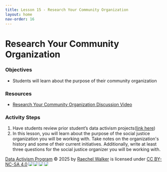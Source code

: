 ```yaml
---
title: Lesson 15 - Research Your Community Organization
layout: home
nav-order: 16
---
```


# Research Your Community Organization

### Objectives
- Students will learn about the purpose of their community organization

### Resources
- <a href = "https://drive.google.com/file/d/1PBjX-zKi2AaqrU826RGzsvsbJ9svC_wk/view?usp=drive_link">Research Your Community Organization Discussion Video</a>

### Activity Steps
1. Have students review prior student’s data activism projects(<a href = "https://linktr.ee/liberatorycomputingprojects">link here</a>)
2. In this lesson, you will learn about the purpose of the social justice organization you will be working with. Take notes on the organization's history and some of their current initiatives. Additionally, write at least three questions for the social justice organizer you will be working with.





<a href="https://creativecommons.org">Data Activism Program</a> © 2025 by <a href="https://creativecommons.org">Raechel Walker</a> is licensed under <a href="https://creativecommons.org/licenses/by-nc-sa/4.0/">CC BY-NC-SA 4.0</a><img src="https://mirrors.creativecommons.org/presskit/icons/cc.svg" style="max-width: 1em;max-height:1em;margin-left: .2em;"><img src="https://mirrors.creativecommons.org/presskit/icons/by.svg" style="max-width: 1em;max-height:1em;margin-left: .2em;"><img src="https://mirrors.creativecommons.org/presskit/icons/nc.svg" style="max-width: 1em;max-height:1em;margin-left: .2em;"><img src="https://mirrors.creativecommons.org/presskit/icons/sa.svg" style="max-width: 1em;max-height:1em;margin-left: .2em;">